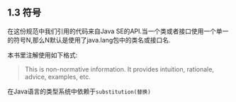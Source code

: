 ## 1.3 符号

在这份规范中我们引用的代码来自Java SE的API.当一个类或者接口使用一个单一的符号N,那么N默认是使用了java.lang包中的类名或接口名.

本书里注解使用如下格式:

> This is non-normative information. It provides intuition, rationale, advice, examples, etc.

在Java语言的类型系统中依赖于`substitution(替换)`


